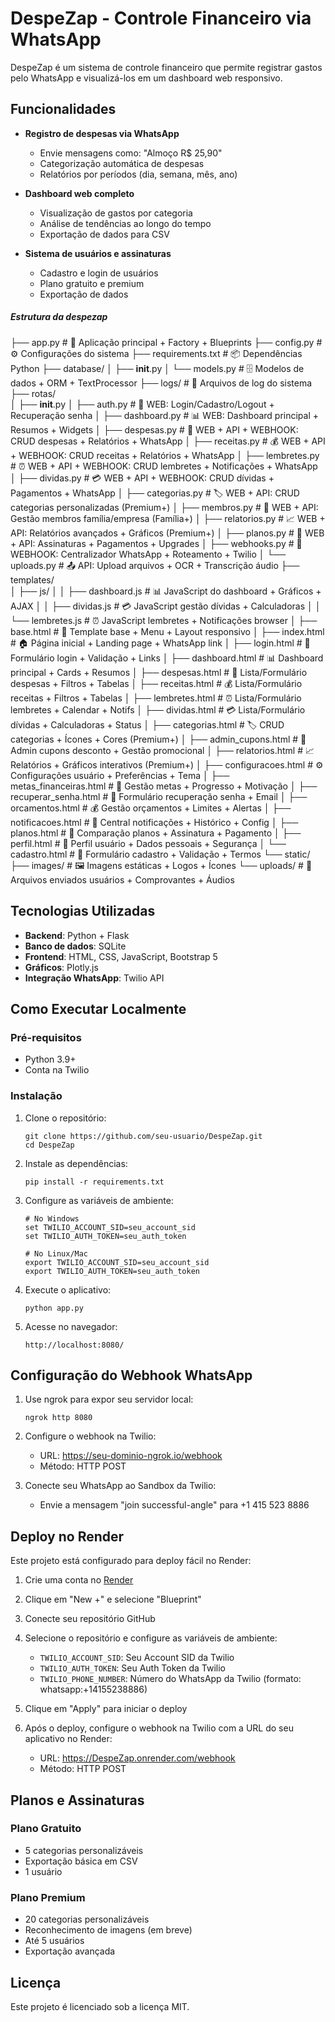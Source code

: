 # DespeZap - Controle Financeiro via WhatsApp

DespeZap é um sistema de controle financeiro que permite registrar gastos pelo WhatsApp e visualizá-los em um dashboard web responsivo.

## Funcionalidades

- **Registro de despesas via WhatsApp**
  - Envie mensagens como: "Almoço R$ 25,90" 
  - Categorização automática de despesas
  - Relatórios por períodos (dia, semana, mês, ano)
  
- **Dashboard web completo**
  - Visualização de gastos por categoria
  - Análise de tendências ao longo do tempo
  - Exportação de dados para CSV
  
- **Sistema de usuários e assinaturas**
  - Cadastro e login de usuários
  - Plano gratuito e premium
  - Exportação de dados

##### Estrutura da despezap
├── app.py                     # 🚀 Aplicação principal + Factory + Blueprints
├── config.py                  # ⚙️ Configurações do sistema
├── requirements.txt           # 📦 Dependências Python
├── database/
│   ├── __init__.py
│   └── models.py              # 🗄️ Modelos de dados + ORM + TextProcessor
├── logs/                      # 📝 Arquivos de log do sistema
├── rotas/                    
│   ├── __init__.py
│   ├── auth.py               # 🔐 WEB: Login/Cadastro/Logout + Recuperação senha
│   ├── dashboard.py          # 📊 WEB: Dashboard principal + Resumos + Widgets
│   ├── despesas.py           # 💸 WEB + API + WEBHOOK: CRUD despesas + Relatórios + WhatsApp
│   ├── receitas.py           # 💰 WEB + API + WEBHOOK: CRUD receitas + Relatórios + WhatsApp
│   ├── lembretes.py          # ⏰ WEB + API + WEBHOOK: CRUD lembretes + Notificações + WhatsApp
│   ├── dividas.py            # 💳 WEB + API + WEBHOOK: CRUD dívidas + Pagamentos + WhatsApp
│   ├── categorias.py         # 🏷️ WEB + API: CRUD categorias personalizadas (Premium+)
│   ├── membros.py            # 👥 WEB + API: Gestão membros família/empresa (Família+)
│   ├── relatorios.py         # 📈 WEB + API: Relatórios avançados + Gráficos (Premium+)
│   ├── planos.py             # 💎 WEB + API: Assinaturas + Pagamentos + Upgrades
│   ├── webhooks.py           # 🔗 WEBHOOK: Centralizador WhatsApp + Roteamento + Twilio
│   └── uploads.py            # 📤 API: Upload arquivos + OCR + Transcrição áudio
├── templates/   
│   ├── js/
│   │   ├── dashboard.js      # 📊 JavaScript do dashboard + Gráficos + AJAX
│   │   ├── dividas.js        # 💳 JavaScript gestão dívidas + Calculadoras
│   │   └── lembretes.js      # ⏰ JavaScript lembretes + Notificações browser
│   ├── base.html             # 🎨 Template base + Menu + Layout responsivo
│   ├── index.html            # 🏠 Página inicial + Landing page + WhatsApp link
│   ├── login.html            # 🔐 Formulário login + Validação + Links
│   ├── dashboard.html        # 📊 Dashboard principal + Cards + Resumos
│   ├── despesas.html         # 💸 Lista/Formulário despesas + Filtros + Tabelas
│   ├── receitas.html         # 💰 Lista/Formulário receitas + Filtros + Tabelas
│   ├── lembretes.html        # ⏰ Lista/Formulário lembretes + Calendar + Notifs
│   ├── dividas.html          # 💳 Lista/Formulário dívidas + Calculadoras + Status
│   ├── categorias.html       # 🏷️ CRUD categorias + Ícones + Cores (Premium+)
│   ├── admin_cupons.html     # 🎫 Admin cupons desconto + Gestão promocional
│   ├── relatorios.html       # 📈 Relatórios + Gráficos interativos (Premium+)
│   ├── configuracoes.html    # ⚙️ Configurações usuário + Preferências + Tema
│   ├── metas_financeiras.html # 🎯 Gestão metas + Progresso + Motivação
│   ├── recuperar_senha.html  # 🔑 Formulário recuperação senha + Email
│   ├── orcamentos.html       # 💰 Gestão orçamentos + Limites + Alertas
│   ├── notificacoes.html     # 🔔 Central notificações + Histórico + Config
│   ├── planos.html           # 💎 Comparação planos + Assinatura + Pagamento
│   ├── perfil.html           # 👤 Perfil usuário + Dados pessoais + Segurança
│   └── cadastro.html         # 📝 Formulário cadastro + Validação + Termos
└── static/                  
   ├── images/               # 🖼️ Imagens estáticas + Logos + Ícones
   └── uploads/              # 📁 Arquivos enviados usuários + Comprovantes + Áudios

## Tecnologias Utilizadas

- **Backend**: Python + Flask
- **Banco de dados**: SQLite
- **Frontend**: HTML, CSS, JavaScript, Bootstrap 5
- **Gráficos**: Plotly.js
- **Integração WhatsApp**: Twilio API

## Como Executar Localmente

### Pré-requisitos

- Python 3.9+
- Conta na Twilio

### Instalação

1. Clone o repositório:
   ```
   git clone https://github.com/seu-usuario/DespeZap.git
   cd DespeZap
   ```

2. Instale as dependências:
   ```
   pip install -r requirements.txt
   ```

3. Configure as variáveis de ambiente:
   ```
   # No Windows
   set TWILIO_ACCOUNT_SID=seu_account_sid
   set TWILIO_AUTH_TOKEN=seu_auth_token
   
   # No Linux/Mac
   export TWILIO_ACCOUNT_SID=seu_account_sid
   export TWILIO_AUTH_TOKEN=seu_auth_token
   ```

4. Execute o aplicativo:
   ```
   python app.py
   ```

5. Acesse no navegador:
   ```
   http://localhost:8080/
   ```

## Configuração do Webhook WhatsApp

1. Use ngrok para expor seu servidor local:
   ```
   ngrok http 8080
   ```

2. Configure o webhook na Twilio:
   - URL: https://seu-dominio-ngrok.io/webhook
   - Método: HTTP POST

3. Conecte seu WhatsApp ao Sandbox da Twilio:
   - Envie a mensagem "join successful-angle" para +1 415 523 8886

## Deploy no Render

Este projeto está configurado para deploy fácil no Render:

1. Crie uma conta no [Render](https://render.com/)

2. Clique em "New +" e selecione "Blueprint"

3. Conecte seu repositório GitHub

4. Selecione o repositório e configure as variáveis de ambiente:
   - `TWILIO_ACCOUNT_SID`: Seu Account SID da Twilio
   - `TWILIO_AUTH_TOKEN`: Seu Auth Token da Twilio
   - `TWILIO_PHONE_NUMBER`: Número do WhatsApp da Twilio (formato: whatsapp:+14155238886)

5. Clique em "Apply" para iniciar o deploy

6. Após o deploy, configure o webhook na Twilio com a URL do seu aplicativo no Render:
   - URL: https://DespeZap.onrender.com/webhook
   - Método: HTTP POST

## Planos e Assinaturas

### Plano Gratuito
- 5 categorias personalizáveis
- Exportação básica em CSV
- 1 usuário

### Plano Premium
- 20 categorias personalizáveis 
- Reconhecimento de imagens (em breve)
- Até 5 usuários
- Exportação avançada

## Licença

Este projeto é licenciado sob a licença MIT.